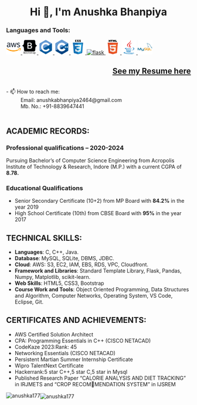 <h1 align="center">Hi 👋, I'm Anushka Bhanpiya</h1>
<h3 align="left">Languages and Tools:</h3>
<p align="left"> <a href="https://aws.amazon.com" target="_blank" rel="noreferrer"> <img src="https://raw.githubusercontent.com/devicons/devicon/master/icons/amazonwebservices/amazonwebservices-original-wordmark.svg" alt="aws" width="40" height="40"/> </a> <a href="https://getbootstrap.com" target="_blank" rel="noreferrer"> <img src="https://raw.githubusercontent.com/devicons/devicon/master/icons/bootstrap/bootstrap-plain-wordmark.svg" alt="bootstrap" width="40" height="40"/> </a> <a href="https://www.cprogramming.com/" target="_blank" rel="noreferrer"> <img src="https://raw.githubusercontent.com/devicons/devicon/master/icons/c/c-original.svg" alt="c" width="40" height="40"/> </a> <a href="https://www.w3schools.com/cpp/" target="_blank" rel="noreferrer"> <img src="https://raw.githubusercontent.com/devicons/devicon/master/icons/cplusplus/cplusplus-original.svg" alt="cplusplus" width="40" height="40"/> </a> <a href="https://www.w3schools.com/css/" target="_blank" rel="noreferrer"> <img src="https://raw.githubusercontent.com/devicons/devicon/master/icons/css3/css3-original-wordmark.svg" alt="css3" width="40" height="40"/> </a> <a href="https://flask.palletsprojects.com/" target="_blank" rel="noreferrer"> <img src="https://www.vectorlogo.zone/logos/pocoo_flask/pocoo_flask-icon.svg" alt="flask" width="40" height="40"/> </a> <a href="https://www.w3.org/html/" target="_blank" rel="noreferrer"> <img src="https://raw.githubusercontent.com/devicons/devicon/master/icons/html5/html5-original-wordmark.svg" alt="html5" width="40" height="40"/> </a> <a href="https://www.java.com" target="_blank" rel="noreferrer"> <img src="https://raw.githubusercontent.com/devicons/devicon/master/icons/java/java-original.svg" alt="java" width="40" height="40"/> </a> <a href="https://www.mysql.com/" target="_blank" rel="noreferrer"> <img src="https://raw.githubusercontent.com/devicons/devicon/master/icons/mysql/mysql-original-wordmark.svg" alt="mysql" width="40" height="40"/> </a> </p>
<h2 align = "right"><a href = "https://github.com/Bhavik1603/Bhavik1603/blob/main/Bhavik%20Mundra%20Resume.pdf">See my Resume here</a></h2><br>
- 📫 How to reach me: 
        <br />&nbsp;&nbsp;&nbsp;&nbsp;&nbsp;&nbsp;&nbsp;&nbsp;&nbsp;&nbsp;Email: anushkabhanpiya2464@gmail.com 
        <br />&nbsp;&nbsp;&nbsp;&nbsp;&nbsp;&nbsp;&nbsp;&nbsp;&nbsp;&nbsp;Mb. No.: +91-8839647441<br /><br />

## ACADEMIC RECORDS:
<h3>Professional qualifications  – 2020-2024 </h3>
Pursuing Bachelor’s of Computer Science Engineering from Acropolis Institute of Technology & Research, Indore
(M.P.) with a current CGPA of <b>8.78.</b> <br>
<h3>Educational Qualifications</h3>
<ul>
    <li> Senior Secondary Certificate (10+2) from MP Board with <b>84.2%</b> in the year 2019</li>
    <li> High School Certificate (10th) from CBSE Board with <b>95%</b> in the year 2017</li>
</ul>



## TECHNICAL SKILLS:
<ul>
  <li><b>Languages</b>: C, C++, Java.</li>
  <li><b>Database</b>: MySQL, SQLite, DBMS, JDBC.</li>
  <li><b>Cloud</b>: AWS: S3, EC2, IAM, EBS, RDS, VPC, Cloudfront.</li>
  <li><b>Framework and Libraries</b>: Standard Template Library, Flask, Pandas, Numpy, Matplotlib, scikit-learn.</li>
  <li><b>Web Skills</b>: HTML5, CSS3, Bootstrap</li>
  <li><b>Course Work and Tools</b>: Object Oriented Programming, Data Structures and Algorithm, Computer Networks, Operating System, VS Code, Eclipse, Git.
</li>
</ul>

## CERTIFICATES AND ACHIEVEMENTS:
<ul>
        <li>AWS Certified Solution Architect</li>
        <li>CPA: Programming Essentials in C++ (CISCO NETACAD)</li>
        <li>CodeKaze 2023:Rank: 45</li>
        <li>Networking Essentials (CISCO NETACAD)</li>
        <li>Persistent Martian Summer Internship Certificate</li>
        <li>Wipro TalentNext Certificate</li>
        <li>Hackerrank:5 star C++,5 star C,5 star in Mysql</li>
        <li> Published Research Paper “CALORIE ANALYSIS AND DIET TRACKING” in IRJMETS and “CROP RECOMMENDATION SYSTEM” in IJSREM</li>
</ul>
<p><img align="left" src="https://github-readme-stats.vercel.app/api/top-langs?username=anushka177&show_icons=true&locale=en&layout=compact" alt="anushka177" /></p>



<p><img align="center" src="https://github-readme-streak-stats.herokuapp.com/?user=anushka177&" alt="anushka177" /></p>
